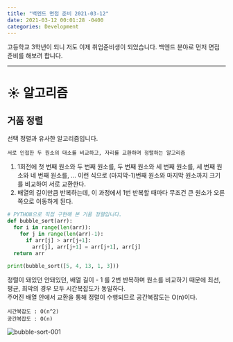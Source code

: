 ```yaml
---
title: "백엔드 면접 준비 2021-03-12"
date: 2021-03-12 00:01:28 -0400
categories: Development
---
```


고등학교 3학년이 되니 저도 이제 취업준비생이 되었습니다. 백엔드 분야로 먼저 면접 준비를 해보려 합니다.
<hr/>

# ☀️ 알고리즘

## 거품 정렬
선택 정렬과 유사한 알고리즘입니다.<br>

```
서로 인접한 두 원소의 대소를 비교하고, 자리를 교환하며 정렬하는 알고리즘
```

1. 1회전에 첫 번째 원소와 두 번째 원소를, 두 번째 원소와 세 번째 원소를, 세 번째 원소와 네 번째 원소를, ... 이런 식으로 (마지막-1)번째 원소와 마지막 원소까지 크기를 비교하여 서로 교환한다.
2. 배열의 길이만큼 반복하는데, 이 과정에서 1번 반복할 때마다 무조건 큰 원소가 오른쪽으로 이동하게 된다. 

```python
# PYTHON으로 직접 구현해 본 거품 정렬입니다.
def bubble_sort(arr):
  for i in range(len(arr)):
    for j in range(len(arr)-1):
      if arr[j] > arr[j+1]:
        arr[j], arr[j+1] = arr[j+1], arr[j]
  return arr

print(bubble_sort([5, 4, 13, 1, 3]))
```

정렬이 돼있던 안돼있던, 배열 길이 - 1 를 2번 반복하며 원소를 비교하기 때문에 최선, 평균, 최악의 경우 모두 시간복잡도가 동일하다. <br>
주어진 배열 안에서 교환을 통해 정렬이 수행되므로 공간복잡도는 O(n)이다.
```
시간복잡도 : O(n^2)
공간복잡도 : O(n)
```

![bubble-sort-001](https://user-images.githubusercontent.com/52072077/110873489-344dd500-8315-11eb-9b27-47551806d814.gif)



